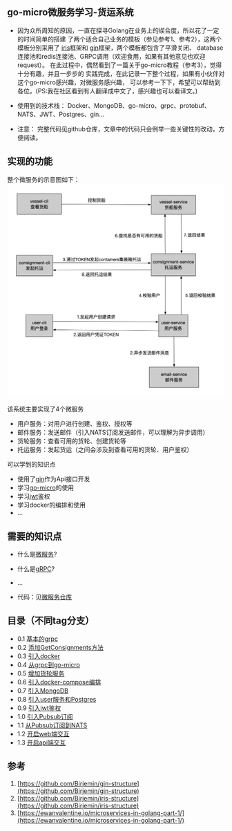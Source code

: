 ## go-micro微服务学习-货运系统
- 因为众所周知的原因，一直在探寻Golang在业务上的锲合度，所以花了一定的时间简单的搭建
了两个适合自己业务的模板（参见参考1、参考2），这两个模板分别采用了
[iris](http://github.com/kataras/iris)框架和
[gin](http://github.com/gin-gonic/gin)框架，两个模板都包含了平滑关闭、
database连接池和redis连接池、GRPC调用（欢迎食用，如果有其他意见也欢迎request）。
在此过程中，偶然看到了一篇关于go-micro教程（参考3），觉得十分有趣，并且一步步的
实践完成，在此记录一下整个过程，如果有小伙伴对这个go-micro感兴趣，对微服务感兴趣，
可以参考一下下，希望可以帮助到各位。(PS:我在社区看到有人翻译成中文了，感兴趣也可以看译文。)

- 使用到的技术栈：
Docker、MongoDB、go-micro、grpc、protobuf、NATS、JWT、Postgres、gin...

- 注意：
完整代码见github仓库，文章中的代码只会例举一些关键性的改动，方便阅读。

## 实现的功能
整个微服务的示意图如下：
![示意图](./img/2019122800.png)

该系统主要实现了4个微服务
- 用户服务：对用户进行创建、鉴权、授权等
- 邮件服务：发送邮件（引入NATS订阅发送邮件，可以理解为异步调用）
- 货轮服务：查看可用的货轮、创建货轮等
- 托运服务：发起货运（之间会涉及到查看可用的货轮、用户鉴权）

可以学到的知识点
- 使用了[gin](https://github.com/gin-gonic/gin)作为Api接口开发
- 学习[go-micro](https://github.com/micro/go-micro)的使用
- 学习[jwt](https://github.com/dgrijalva/jwt-go)鉴权
- 学习docker的编排和使用
- ...

## 需要的知识点
- 什么是[微服务](http://birjemin.com/wiki/tech-grpc)?
- 什么是[gRPC](http://birjemin.com/wiki/tech-grpc)?
- ...

- 代码：见[微服务仓库](https://github.com/Birjemin/micro-shippy)

## 目录（不同tag分支）
* 0.1 [基本的grpc](micro-shippy-1.md)
* 0.2 [添加GetConsignments方法](micro-shippy-2.md)
* 0.3 [引入docker](micro-shippy-3.md)
* 0.4 [从grpc到go-micro](micro-shippy-4.md)
* 0.5 [增加货轮服务](micro-shippy-5.md)
* 0.6 [引入docker-compose编排](micro-shippy-6.md)
* 0.7 [引入MongoDB](micro-shippy-7.md)
* 0.8 [引入user服务和Postgres](micro-shippy-8.md)
* 0.9 [引入jwt鉴权](micro-shippy-9.md)
* 1.0 [引入Pubsub订阅](micro-shippy-10.md)
* 1.1 [从Pubsub订阅到NATS](micro-shippy-11.md)
* 1.2 [开启web端交互](micro-shippy-12.md)
* 1.3 [开启api端交互](micro-shippy-13.md)

## 参考
1. [https://github.com/Birjemin/gin-structure](https://github.com/Birjemin/gin-structure)
2. [https://github.com/Birjemin/iris-structure](https://github.com/Birjemin/iris-structure)
3. [https://ewanvalentine.io/microservices-in-golang-part-1/](https://ewanvalentine.io/microservices-in-golang-part-1/)